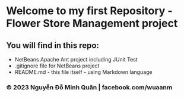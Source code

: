 # Welcome to my first Repository - Flower Store Management project 


## You will find in this repo:

* NetBeans Apache Ant project including JUnit Test
* .gitignore file for NetBeans project
* README.md - this file itself - using Markdown language


### © 2023 Nguyễn Đỗ Minh Quân | facebook.com/wuaanm